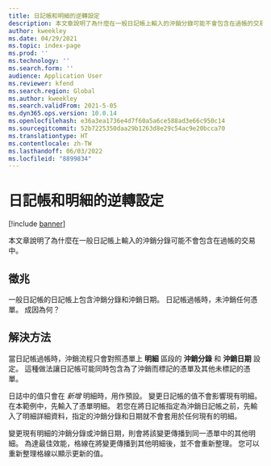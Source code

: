 ```yaml
---
title: 日記帳和明細的逆轉設定
description: 本文章說明了為什麼在一般日記帳上輸入的沖銷分錄可能不會包含在過帳的交易中。
author: kweekley
ms.date: 04/29/2021
ms.topic: index-page
ms.prod: ''
ms.technology: ''
ms.search.form: ''
audience: Application User
ms.reviewer: kfend
ms.search.region: Global
ms.author: kweekley
ms.search.validFrom: 2021-5-05
ms.dyn365.ops.version: 10.0.14
ms.openlocfilehash: e36a3ea1736e4d7f60a5a6ce588ad3e66c950c14
ms.sourcegitcommit: 52b7225350daa29b1263d8e29c54ac9e20bcca70
ms.translationtype: HT
ms.contentlocale: zh-TW
ms.lasthandoff: 06/03/2022
ms.locfileid: "8899834"
---
```

# <a name="reverse-settings-on-journals-and-lines"></a>日記帳和明細的逆轉設定

[!include [banner](../includes/banner.md)]

本文章說明了為什麼在一般日記帳上輸入的沖銷分錄可能不會包含在過帳的交易中。  

## <a name="symptom"></a>徵兆

一般日記帳的日記帳上包含沖銷分錄和沖銷日期。 日記帳過帳時，未沖銷任何憑單。 成因為何？

## <a name="resolution"></a>解決方法

當日記帳過帳時，沖銷流程只會對照憑單上 **明細** 區段的 **沖銷分錄** 和 **沖銷日期** 設定。 這種做法讓日記帳可能同時包含為了沖銷而標記的憑單及其他未標記的憑單。

日誌中的值只會在 *新增* 明細時，用作預設。 變更日記帳的值不會影響現有明細。 在本範例中，先輸入了憑單明細。 若您在將日記帳指定為沖銷日記帳之前，先輸入了明細詳細資料，指定的沖銷分錄和日期就不會套用於任何現有的明細。

變更現有明細的沖銷分錄或沖銷日期，則會將該變更傳播到同一憑單中的其他明細。 為達最佳效能，格線在將變更傳播到其他明細後，並不會重新整理。 您可以重新整理格線以顯示更新的值。


